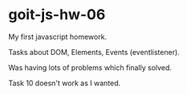 # goit-js-hw-06

My first javascript homework.

Tasks about DOM, Elements, Events (eventlistener).

Was having lots of problems which finally solved.

Task 10 doesn't work as I wanted.
